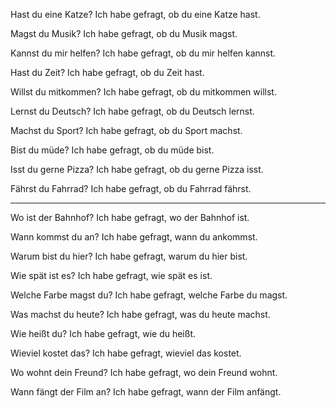 Hast du eine Katze?
Ich habe gefragt, ob du eine Katze hast.

Magst du Musik?
Ich habe gefragt, ob du Musik magst.

Kannst du mir helfen?
Ich habe gefragt, ob du mir helfen kannst.

Hast du Zeit?
Ich habe gefragt, ob du Zeit hast.

Willst du mitkommen?
Ich habe gefragt, ob du mitkommen willst.

Lernst du Deutsch?
Ich habe gefragt, ob du Deutsch lernst.

Machst du Sport?
Ich habe gefragt, ob du Sport machst.

Bist du müde?
Ich habe gefragt, ob du müde bist.

Isst du gerne Pizza?
Ich habe gefragt, ob du gerne Pizza isst.

Fährst du Fahrrad?
Ich habe gefragt, ob du Fahrrad fährst.

---
Wo ist der Bahnhof?
Ich habe gefragt, wo der Bahnhof ist.

Wann kommst du an?
Ich habe gefragt, wann du ankommst.

Warum bist du hier?
Ich habe gefragt, warum du hier bist.

Wie spät ist es?
Ich habe gefragt, wie spät es ist.

Welche Farbe magst du?
Ich habe gefragt, welche Farbe du magst.

Was machst du heute?
Ich habe gefragt, was du heute machst.

Wie heißt du?
Ich habe gefragt, wie du heißt.

Wieviel kostet das?
Ich habe gefragt, wieviel das kostet.

Wo wohnt dein Freund?
Ich habe gefragt, wo dein Freund wohnt.

Wann fängt der Film an?
Ich habe gefragt, wann der Film anfängt.